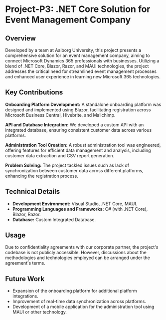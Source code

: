 # Project-P3: .NET Core Solution for Event Management Company

## Overview
Developed by a team at Aalborg University, this project presents a comprehensive solution for an event management company, aiming to connect Microsoft Dynamics 365 professionals with businesses. Utilizing a blend of .NET Core, Blazor, Razor, and MAUI technologies, the project addresses the critical need for streamlined event management processes and enhanced user experience in learning new Microsoft 365 technologies.

## Key Contributions
**Onboarding Platform Development:** A standalone onboarding platform was designed and implemented using Blazor, facilitating registration across Microsoft Business Central, Hivebrite, and Mailchimp.

**API and Database Integration:** We developed a custom API with an integrated database, ensuring consistent customer data across various platforms.

**Administration Tool Creation:** A robust administration tool was engineered, offering features for efficient data management and analysis, including customer data extraction and CSV report generation.

**Problem Solving:** The project tackled issues such as lack of synchronization between customer data across different platforms, enhancing the registration process.

## Technical Details
- **Development Environment:** Visual Studio, .NET Core, MAUI.
- **Programming Languages and Frameworks:** C# (with .NET Core), Blazor, Razor.
- **Database:** Custom Integrated Database.

## Usage
Due to confidentiality agreements with our corporate partner, the project's codebase is not publicly accessible. However, discussions about the methodologies and technologies employed can be arranged under the agreement's terms.

## Future Work
- Expansion of the onboarding platform for additional platform integrations.
- Improvement of real-time data synchronization across platforms.
- Development of a mobile application for the administration tool using MAUI or other technology.